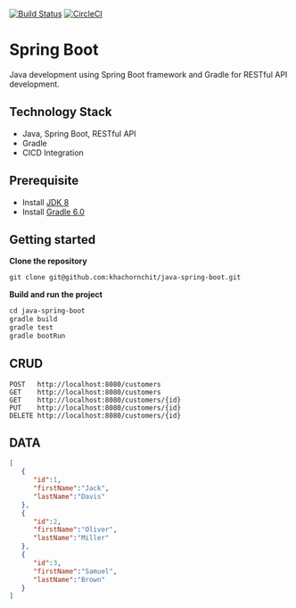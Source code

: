 [![Build Status](https://travis-ci.org/Khachornchit/Java-Spring-Boot.svg?branch=master)](https://travis-ci.org/Khachornchit/Java-Spring-Boot) [![CircleCI](https://circleci.com/gh/khachornchit/Java-Spring-Boot.svg?style=svg)](https://circleci.com/gh/khachornchit/Java-Spring-Boot)

# Spring Boot
Java development using Spring Boot framework and Gradle for RESTful API development.

## Technology Stack
* Java, Spring Boot, RESTful API
* Gradle
* CICD Integration

## Prerequisite
* Install [JDK 8](https://www.oracle.com/technetwork/java/javase/downloads/jdk8-downloads-2133151.html)
* Install [Gradle 6.0](https://gradle.org/)

## Getting started

**Clone the repository**

```txt
git clone git@github.com:khachornchit/java-spring-boot.git
```

**Build and run the project**

```txt
cd java-spring-boot
gradle build
gradle test
gradle bootRun
```

## CRUD
```
POST   http://localhost:8080/customers
GET    http://localhost:8080/customers
GET    http://localhost:8080/customers/{id}
PUT    http://localhost:8080/customers/{id}
DELETE http://localhost:8080/customers/{id}
```

## DATA
```json
[
   {
      "id":1,
      "firstName":"Jack",
      "lastName":"Davis"
   },
   {
      "id":2,
      "firstName":"Oliver",
      "lastName":"Miller"
   },
   {
      "id":3,
      "firstName":"Samuel",
      "lastName":"Brown"
   }
]
```

